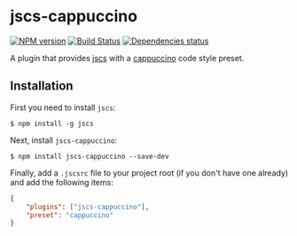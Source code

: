 jscs-cappuccino
===============

[![NPM version][npm-image]][npm-url]
[![Build Status][travis-image]][travis-url]
[![Dependencies status][dependencies-image]][dependencies-url]

A plugin that provides [jscs][] with a [cappuccino][] code style preset.


## Installation

First you need to install `jscs`:

```
$ npm install -g jscs
```

Next, install `jscs-cappuccino`:

```
$ npm install jscs-cappuccino --save-dev
```

Finally, add a `.jscsrc` file to your project root (if you don't have one already) and add the following items:

```json
{
    "plugins": ["jscs-cappuccino"],
    "preset": "cappuccino"
}
```


[cappuccino]: http://cappuccino.org
[jscs]: http://jscs.info/

[npm-image]: http://img.shields.io/npm/v/jscs-cappuccino.svg?style=flat-square
[npm-url]: https://npmjs.org/package/jscs-cappuccino

[travis-image]: https://img.shields.io/travis/cappuccino/jscs-cappuccino.svg?style=flat-square
[travis-url]: https://travis-ci.org/cappuccino/jscs-cappuccino

[dependencies-image]: https://img.shields.io/gemnasium/cappuccino/jscs-cappuccino.svg?style=flat-square
[dependencies-url]: https://gemnasium.com/cappuccino/jscs-cappuccino#development-dependencies
